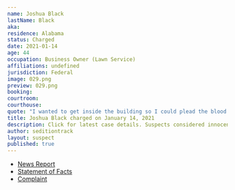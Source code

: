 ```yaml
---
name: Joshua Black
lastName: Black
aka: 
residence: Alabama
status: Charged
date: 2021-01-14
age: 44
occupation: Business Owner (Lawn Service)
affiliations: undefined
jurisdiction: Federal
image: 029.png
preview: 029.png
booking: 
courtroom: 
courthouse: 
quote: "I wanted to get inside the building so I could plead the blood of Jesus over it. That was my goal."
title: Joshua Black charged on January 14, 2021
description: Click for latest case details. Suspects considered innocent until proven guilty.
author: seditiontrack
layout: suspect
published: true
---
```

- [News Report](https://www.wbrc.com/2021/01/14/leeds-man-charged-capitol-riot-identified-by-blood-his-cheek/)
- [Statement of Facts](https://www.justice.gov/opa/page/file/1354806/download)
- [Complaint](https://www.justice.gov/opa/page/file/1354811/download)
